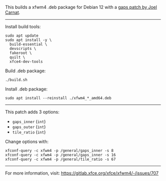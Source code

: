 This builds a xfwm4 .deb package for Debian 12 with a [gaps patch by Joel Carnat](https://gitlab.xfce.org/xfce/xfwm4/-/issues/707).

---

Install build tools:
```
sudo apt update
sudo apt install -y \
  build-essential \
  devscripts \
  fakeroot \
  quilt \
  xfce4-dev-tools
```

Build .deb package:
```
./build.sh
```

Install .deb package:
```
sudo apt install --reinstall ./xfwm4_*_amd64.deb
```

---

This patch adds 3 options:
  - `gaps_inner` (`int`)
  - `gaps_outer` (`int`)
  - `tile_ratio` (`int`)

Change options with:
```
xfconf-query -c xfwm4 -p /general/gaps_inner -s 8
xfconf-query -c xfwm4 -p /general/gaps_inner -s 16
xfconf-query -c xfwm4 -p /general/tile_ratio -s 67
```

---

For more information, visit:
https://gitlab.xfce.org/xfce/xfwm4/-/issues/707
